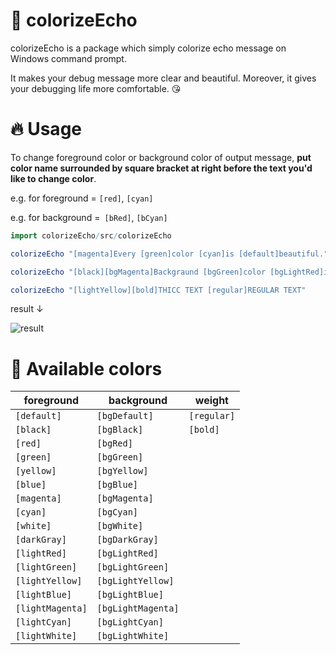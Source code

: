 # :thought_balloon: colorizeEcho
colorizeEcho is a package which simply colorize echo message on Windows command prompt.

It makes your debug message more clear and beautiful. 
Moreover, it gives your debugging life more comfortable. :kissing_heart:


# :fire: Usage

To change foreground color or background color of output message, **put color name surrounded by square bracket at right before the text you'd like to change color**.

e.g. for foreground = `[red]`, `[cyan]`

e.g. for background =` [bRed]`, `[bCyan]`

```nim
import colorizeEcho/src/colorizeEcho

colorizeEcho "[magenta]Every [green]color [cyan]is [default]beautiful."

colorizeEcho "[black][bgMagenta]Backgraund [bgGreen]color [bgLightRed]is [bgCyan]changable [bgYellow]too."

colorizeEcho "[lightYellow][bold]THICC TEXT [regular]REGULAR TEXT"
```

result ↓

![result](https://user-images.githubusercontent.com/33578715/100107482-a43e6980-2ea4-11eb-89d5-3cdb4d2282c8.png)

# :balloon: Available colors

| foreground | background | weight |
| ---------- | ---------- | ------ |
| `[default]` | `[bgDefault]` | `[regular]` |
| `[black]`  | `[bgBlack]` | `[bold]` |
| `[red]` | `[bgRed]` |
| `[green]` | `[bgGreen]` |
| `[yellow]` | `[bgYellow]` |
| `[blue]` | `[bgBlue]` |
| `[magenta]` | `[bgMagenta]` |
| `[cyan]` | `[bgCyan]` |
| `[white]` | `[bgWhite]` |
| `[darkGray]` | `[bgDarkGray]` |
| `[lightRed]` | `[bgLightRed]` |
| `[lightGreen]` | `[bgLightGreen]` |
| `[lightYellow]` | `[bgLightYellow]` |
| `[lightBlue]` | `[bgLightBlue]` |
| `[lightMagenta]` | `[bgLightMagenta]` |
| `[lightCyan]` | `[bgLightCyan]` |
| `[lightWhite]` | `[bgLightWhite]` |
